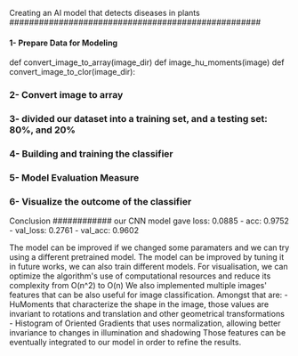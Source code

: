 
Creating an AI model that detects diseases in plants
###################################################


#### 1- Prepare Data for Modeling

def convert_image_to_array(image_dir)
def image_hu_moments(image)
def convert_image_to_clor(image_dir):

### 2- Convert image to array 
### 3- divided our dataset into a training set, and a testing set: 80%, and 20%
### 4- Building and training the classifier

### 5- Model Evaluation Measure
### 6- Visualize the outcome of the classifier


Conclusion
############
our CNN model gave
loss: 0.0885 - acc: 0.9752 - val_loss: 0.2761 - val_acc: 0.9602

The model can be improved if we changed some paramaters and we can try using a different pretrained model.
The model can be improved by tuning it in future works, we can also train different models. 
For visualisation, we can optimize the algorithm's use of computational resources and reduce its complexity from O(n^2) to O(n)
We also implemented multiple images' features that can be also useful for image classification. Amongst that are:
	- HuMoments that characterize the shape in the image, those values are invariant to rotations and translation and 
	  other geometrical transformations
	- Histogram of Oriented Gradients that uses normalization, allowing better invariance to changes in illumination and shadowing 
Those features can be eventually integrated to our model in order to refine the results.
